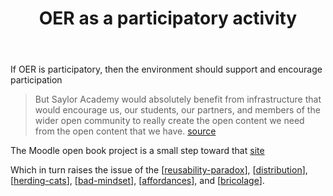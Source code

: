 ﻿---
backlinks:
- title: Herding Cats
  url: /sense/Bricolage/herding-cats.html
title: OER as a participatory activity
---
If OER is participatory, then the environment should support and encourage participation

> But Saylor Academy would absolutely benefit from infrastructure that would encourage us, our students, our partners, and members of the wider open community to really create the open content we need from the open content that we have. [source](http://www.saylor.org/2016/04/blog-oer-as-a-participatory-activity/)

The Moodle open book project is a small step toward that [site](https://davidtjones.wordpress.com/research/the-moodle-open-book-module-project/)

Which in turn raises the issue of the [[reusability-paradox]], [[distribution]], [[herding-cats]], [[bad-mindset]], [[affordances]], and [[bricolage]].


[//begin]: # "Autogenerated link references for markdown compatibility"
[reusability-paradox]: ../Bricolage/reusability-paradox "Reusability Paradox"
[distribution]: ../Distribution/distribution "Distribution"
[herding-cats]: ../Bricolage/herding-cats "Herding Cats"
[bad-mindset]: ../CASA/bad-mindset "The BAD (Bricolage, Affordances, Distribution) mindset"
[affordances]: ../Affordances/affordances "Affordances"
[bricolage]: ../Bricolage/bricolage "Bricolage"
[//end]: # "Autogenerated link references"